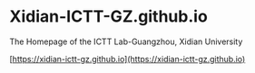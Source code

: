 # Xidian-ICTT-GZ.github.io
The Homepage of the ICTT Lab-Guangzhou, Xidian University

[https://xidian-ictt-gz.github.io](https://xidian-ictt-gz.github.io)